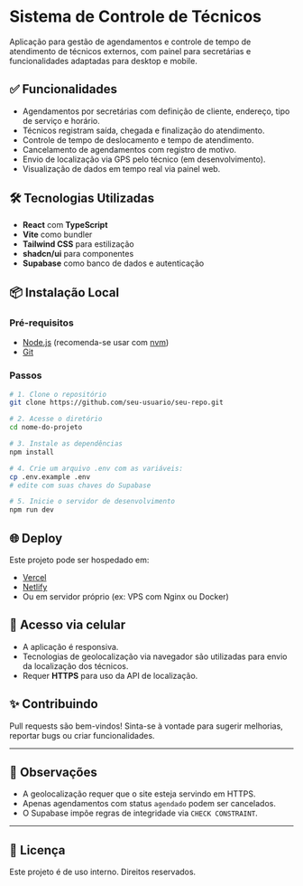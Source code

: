 # Sistema de Controle de Técnicos

Aplicação para gestão de agendamentos e controle de tempo de atendimento de técnicos externos, com painel para secretárias e funcionalidades adaptadas para desktop e mobile.

## ✅ Funcionalidades

- Agendamentos por secretárias com definição de cliente, endereço, tipo de serviço e horário.
- Técnicos registram saída, chegada e finalização do atendimento.
- Controle de tempo de deslocamento e tempo de atendimento.
- Cancelamento de agendamentos com registro de motivo.
- Envio de localização via GPS pelo técnico (em desenvolvimento).
- Visualização de dados em tempo real via painel web.

## 🛠 Tecnologias Utilizadas

- **React** com **TypeScript**
- **Vite** como bundler
- **Tailwind CSS** para estilização
- **shadcn/ui** para componentes
- **Supabase** como banco de dados e autenticação

## 📦 Instalação Local

### Pré-requisitos

- [Node.js](https://nodejs.org/) (recomenda-se usar com [nvm](https://github.com/nvm-sh/nvm))
- [Git](https://git-scm.com/)

### Passos

```bash
# 1. Clone o repositório
git clone https://github.com/seu-usuario/seu-repo.git

# 2. Acesse o diretório
cd nome-do-projeto

# 3. Instale as dependências
npm install

# 4. Crie um arquivo .env com as variáveis:
cp .env.example .env
# edite com suas chaves do Supabase

# 5. Inicie o servidor de desenvolvimento
npm run dev
```

## 🌐 Deploy

Este projeto pode ser hospedado em:

- [Vercel](https://vercel.com/)
- [Netlify](https://netlify.com/)
- Ou em servidor próprio (ex: VPS com Nginx ou Docker)

## 📱 Acesso via celular

- A aplicação é responsiva.
- Tecnologias de geolocalização via navegador são utilizadas para envio da localização dos técnicos.
- Requer **HTTPS** para uso da API de localização.

## ✨ Contribuindo

Pull requests são bem-vindos! Sinta-se à vontade para sugerir melhorias, reportar bugs ou criar funcionalidades.

---

## 🔐 Observações

- A geolocalização requer que o site esteja servindo em HTTPS.
- Apenas agendamentos com status `agendado` podem ser cancelados.
- O Supabase impõe regras de integridade via `CHECK CONSTRAINT`.

---

## 📄 Licença

Este projeto é de uso interno. Direitos reservados.